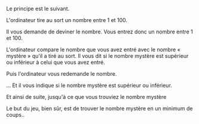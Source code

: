 Le principe est le suivant.

L'ordinateur tire au sort un nombre entre 1 et 100.

Il vous demande de deviner le nombre. Vous entrez donc un nombre entre 1 et 100.

L'ordinateur compare le nombre que vous avez entré avec le nombre « mystère » qu'il a tiré au sort. Il vous dit si le nombre mystère est supérieur ou inférieur à celui que vous avez entré.

Puis l'ordinateur vous redemande le nombre.

… Et il vous indique si le nombre mystère est supérieur ou inférieur.

Et ainsi de suite, jusqu'à ce que vous trouviez le nombre mystère

Le but du jeu, bien sûr, est de trouver le nombre mystère en un minimum de coups..
